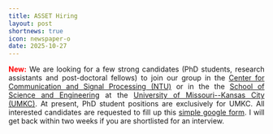 ```yaml
---
title: ASSET Hiring
layout: post
shortnews: true
icon: newspaper-o
date: 2025-10-27
---
```

<p style="text-align:justify">
<font color="red"><b>New:</b></font>
We are looking for a few strong candidates (PhD students, research assistants and post-doctoral fellows) to join our 
group in the <a href="https://www.ntu.edu.sg/temasek-labs/research-focus/research-areas/center-for-communication-and-signal-processing">Center for Communication and Signal Processing (NTU)</a> or in the 
the <a href="https://sse.umkc.edu">School of Science and Engineering</a> at the 
<a href="https://umkc.edu">University of Missouri--Kansas City (UMKC)</a>. 
At present, PhD student positions are exclusively for UMKC. All interested candidates 
are requested to fill up this <a href="https://forms.gle/yD6acmiXz3THrXvq7">simple google form</a>. 
I will get back within two weeks if you are shortlisted for an interview.  
</p>
